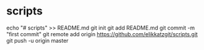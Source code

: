 # scripts

echo "# scripts" >> README.md
git init
git add README.md
git commit -m "first commit"
git remote add origin https://github.com/elikkatzgit/scripts.git
git push -u origin master
